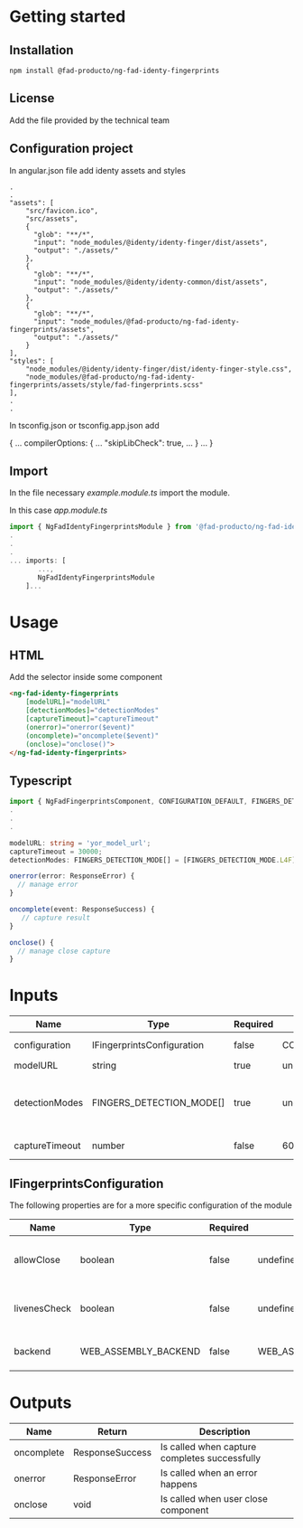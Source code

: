 # Getting started

## Installation

```
npm install @fad-producto/ng-fad-identy-fingerprints
```

## License
Add the file provided by the technical team


## Configuration project
In angular.json file add identy assets and styles

```
.
.
"assets": [
    "src/favicon.ico",
    "src/assets",
    {
      "glob": "**/*",
      "input": "node_modules/@identy/identy-finger/dist/assets",
      "output": "./assets/"
    },
    {
      "glob": "**/*",
      "input": "node_modules/@identy/identy-common/dist/assets",
      "output": "./assets/"
    },
    {
      "glob": "**/*",
      "input": "node_modules/@fad-producto/ng-fad-identy-fingerprints/assets",
      "output": "./assets/"
    }
],
"styles": [
    "node_modules/@identy/identy-finger/dist/identy-finger-style.css",
    "node_modules/@fad-producto/ng-fad-identy-fingerprints/assets/style/fad-fingerprints.scss"
],
.
.
```

In tsconfig.json or tsconfig.app.json add

{
  ...
  compilerOptions: {
    ...
  "skipLibCheck": true,
    ...
  }
  ...
}

## Import

In the file necessary *example.module.ts* import the module.

In this case  *app.module.ts*

``` ts
import { NgFadIdentyFingerprintsModule } from '@fad-producto/ng-fad-identy-fingerprints';
.
.
.
... imports: [
       ...,
       NgFadIdentyFingerprintsModule
    ]...
```

# Usage

## HTML

Add the selector inside some component

``` html
<ng-fad-identy-fingerprints 
    [modelURL]="modelURL"
    [detectionModes]="detectionModes"
    [captureTimeout]="captureTimeout"
    (onerror)="onerror($event)" 
    (oncomplete)="oncomplete($event)"
    (onclose)="onclose()">
</ng-fad-identy-fingerprints>
```

## Typescript

```ts
import { NgFadFingerprintsComponent, CONFIGURATION_DEFAULT, FINGERS_DETECTION_MODE, IFingerprintsConfiguration, ResponseError, ResponseSuccess, WEB_ASSEMBLY_BACKEND } from '@fad-producto/ng-fad-identy-fingerprints';
.
.
.

modelURL: string = 'yor_model_url';
captureTimeout = 30000;
detectionModes: FINGERS_DETECTION_MODE[] = [FINGERS_DETECTION_MODE.L4F];

onerror(error: ResponseError) {
  // manage error
}

oncomplete(event: ResponseSuccess) {
   // capture result
}

onclose() {
  // manage close capture
}
```

# Inputs

| Name                  | Type                       |  Required  | Default               | Description                                                |
| --------------------- | -------------------------- | ---------- |---------------------- | ---------------------------------------------------------- |
| configuration         | IFingerprintsConfiguration |  false     | CONFIGURATION_DEFAULT | Configuration module                                       |
| modelURL              | string                     |  true      | undefined             | Server url                                                 |
| detectionModes        | FINGERS_DETECTION_MODE[]   |  true      | undefined             | Hand (right or left) and fingers (4F or thumb) to capture  |
| captureTimeout        | number                     |  false     | 60000                 | Set capture timeout                                        |

## IFingerprintsConfiguration

The following properties are for a more specific configuration of the module

| Name          | Type                       |  Required  | Default                   | Description                                                |
| ------------- | -------------------------- | ---------- |-------------------------- | ---------------------------------------------------------- |
| allowClose    | boolean                    |  false     | undefined                 | Button that allows close the process before finish         |
| livenesCheck  | boolean                    |  false     | undefined                 | Run liveness check on the captured images                  |
| backend       | WEB_ASSEMBLY_BACKEND       |  false     | WEB_ASSEMBLY_BACKEND.WASM | WebAssembly backend for TensorFlow.js                      |


# Outputs

| Name           | Return          | Description                                    |
| -------------- | --------------- | ---------------------------------------------- |
| oncomplete     | ResponseSuccess | Is called when capture completes successfully  |
| onerror        | ResponseError   | Is called when an error happens                |
| onclose        | void            | Is called when user close component            |
